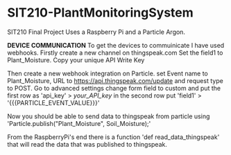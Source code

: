 # SIT210-PlantMonitoringSystem
SIT210 Final Project
Uses a Raspberry Pi and a Particle Argon.

**DEVICE COMMUNICATION**
To get the devices to commuinicate I have used webhooks.
Firstly create a new channel on thingspeak.com
Set the field1 to Plant_Moisture.
Copy your unique API Write Key 

Then create a new webhook integration on Particle.
set Event name to Plant_Moisture, URL to https://api.thingspeak.com/update and request type to POST.
Go to advanced settings change form field to custom and put the first row as 'api_key' > _your_API_key_
in the second row put 'field1' > '{{{PARTICLE_EVENT_VALUE}}}'

Now you should be able to send data to thingspeak from particle using 'Particle.publish("Plant_Moisture", Soil_Moisture);' 

From the RaspberryPi's end there is a function 'def read_data_thingspeak' that will read the data that was published to thingspeak. 
